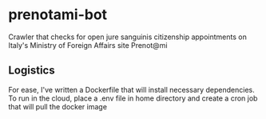 # prenotami-bot
Crawler that checks for open jure sanguinis citizenship appointments on Italy's Ministry of Foreign Affairs site Prenot@mi

## Logistics
For ease, I've written a Dockerfile that will install necessary dependencies. To run in the cloud, place a .env file in home directory and create a cron job that will pull the docker image